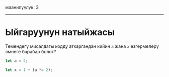 маанилүүлүк: 3

---

# Ыйгаруунун натыйжасы

Төмөндөгү мисалдагы кодду аткаргандан кийин `a` жана `x` өзгөрмөлөрү эмнеге барабар болот?

```js
let a = 2;

let x = 1 + (a *= 2);
```
